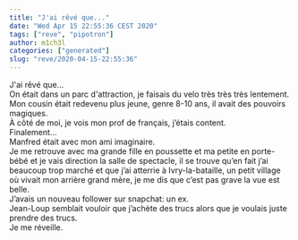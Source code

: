 ```yaml
---
title: "J'ai rêvé que..."
date: "Wed Apr 15 22:55:36 CEST 2020"
tags: ["reve", "pipotron"]
author: m1ch3l
categories: ["generated"]
slug: "reve/2020-04-15-22:55:36"
---
```


J'ai rêvé que...<br>
On était dans un parc d'attraction, je faisais du velo très très très lentement.<br>
Mon cousin était redevenu plus jeune, genre 8-10 ans, il avait des pouvoirs magiques.<br>
À côté de moi, je vois mon prof de français, j’étais content.<br>
Finalement...<br>
Manfred était avec mon ami imaginaire.<br>
Je me retrouve avec ma grande fille en poussette et ma petite en porte-bébé et je vais direction la salle de spectacle, il se trouve qu’en fait j’ai beaucoup trop marché et que j’ai atterrie à Ivry-la-bataille, un petit village où vivait mon arrière grand mère, je me dis que c’est pas grave la vue est belle.<br>
J’avais un nouveau follower sur snapchat: un ex.<br>
Jean-Loup semblait vouloir que j’achète des trucs alors que je voulais juste prendre des trucs.<br>
Je me réveille.<br>
